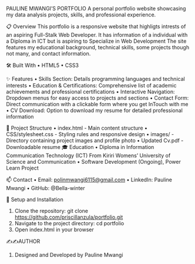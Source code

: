 
PAULINE MWANGI’S PORTFOLIO
A personal portfolio website showcasing my data analysis projects, skills, and professional experience.


  📋 Overview
This portfolio is a responsive website that highligts intrests of an aspiring Full-Stalk Web Developer. It has information of a individual with a Diploma in ICT but is aspiring to Specialize in Web Development The site features my educational background, technical skills, some projects though not many, and contact information.


   🛠️ Built With
  •	HTML5
  •	CSS3


   ✨ Features
•	Skills Section: Details programming languages and technical interests
•	Education & Certifications: Comprehensive list of academic achievements and professional certifications
•	Interactive Navigation: Dropdown menus for easy access to projects and sections
•	Contact Form: Direct communication with a clickable form where you get InTouch with me
•	CV Download: Option to download my resume for detailed professional information


  🧰 Project Structure
•	index.html - Main content structure
•	CSS/stylesheet.css - Styling rules and responsive design
•	images/ - Directory containing project images and profile photo
•	Updated Cv.pdf - Downloadable resume
🎓 Education
•	Diploma in Information Communication Technology (ICT) From Kiriri Womens’ University of Science and Communication
•	Software Development (Ongoing), Power Learn Project


   📫 Contact
•	Email: polinmwangi6115@gmail.com 
•	LinkedIn: Pauline Mwangi
•	GitHub: @Bella-winter 


   🔄 Setup and Installation
1.	Clone the repository: git clone https://github.com/priscillanzula/portfolio.git
2.	Navigate to the project directory: cd portfolio
3.	Open index.html in your browser
   

 ✍️✍️AUTHOR
 1. Designed and Developed by Pauline Mwangi

